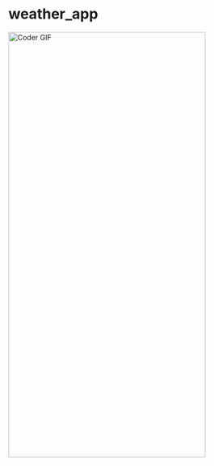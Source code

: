 # weather_app

<img src="https://user-images.githubusercontent.com/26879806/191276036-96fdfcb8-6d77-40e0-a244-0da7b273ef38.png" alt="Coder GIF" width="390" height="844">
